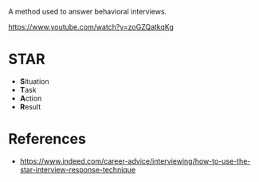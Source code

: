 A method used to answer behavioral interviews.

https://www.youtube.com/watch?v=zoGZQatkqKg

# STAR

* **S**ituation
* **T**ask
* **A**ction
* **R**esult

# References

* https://www.indeed.com/career-advice/interviewing/how-to-use-the-star-interview-response-technique